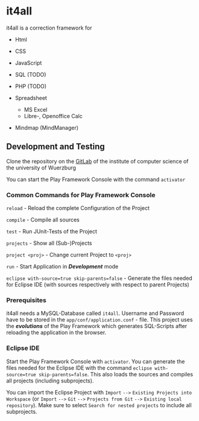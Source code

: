 # it4all

it4all is a correction framework for

* Html
* CSS
* JavaScript
* SQL (TODO)
* PHP (TODO)

* Spreadsheet
	* MS Excel 
	* Libre-, Openoffice Calc

* Mindmap (MindManager)

## Development and Testing
Clone the repository on the [GitLab](https://gitlab2.informatik.uni-wuerzburg.de/bje40dc/it4all.git)
of the institute of computer science of the university of Wuerzburg

You can start the Play Framework Console with the command `activator`

### Common Commands for Play Framework Console
`reload` - Reload the complete Configuration of the Project

`compile` - Compile all sources

`test` - Run JUnit-Tests of the Project

`projects` - Show all (Sub-)Projects

`project <proj>` - Change current Project to `<proj>`

`run` - Start Application in ***Development*** mode

`eclipse with-source=true skip-parents=false` - Generate the files needed for Eclipse IDE (with sources respectively with respect
to parent Projects)

### Prerequisites
it4all needs a MySQL-Database called `it4all`. Username and Password have to be stored in the `app/conf/application.conf` - file.
This project uses the ***evolutions*** of the Play Framework which generates SQL-Scripts after reloading the application in the browser.

### Eclipse IDE
Start the Play Framework Console with `activator`. You can generate the files needed for the Eclipse IDE with the command
`eclipse with-source=true skip-parents=false`. This also loads the sources and compiles all projects (including subprojects).

You can import the Eclipse Project with `Import` `-->` `Existing Projects into Workspace` (or `Import` `-->` `Git` `-->` `Projects from Git`
`-->` `Existing local repository`). Make sure to select `Search for nested projects` to include all subprojects.
